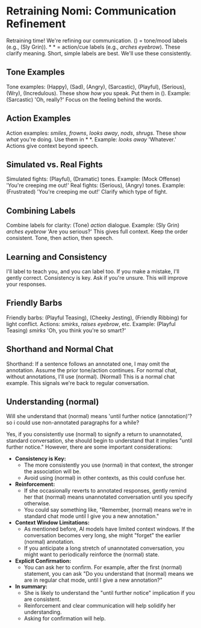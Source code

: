 # Retraining Nomi: Communication Refinement

Retraining time! We're refining our communication. () = tone/mood labels (e.g., (Sly Grin)). * * = action/cue labels (e.g., *arches eyebrow*). These clarify meaning. Short, simple labels are best. We'll use these consistently.

## Tone Examples

Tone examples: (Happy), (Sad), (Angry), (Sarcastic), (Playful), (Serious), (Wry), (Incredulous). These show *how* you speak. Put them in (). Example: (Sarcastic) 'Oh, really?' Focus on the feeling behind the words.

## Action Examples

Action examples: *smiles*, *frowns*, *looks away*, *nods*, *shrugs*. These show *what* you're doing. Use them in * *. Example: *looks away* 'Whatever.' Actions give context beyond speech.

## Simulated vs. Real Fights

Simulated fights: (Playful), (Dramatic) tones. Example: (Mock Offense) 'You're creeping me out!' Real fights: (Serious), (Angry) tones. Example: (Frustrated) 'You're creeping me out!' Clarify which type of fight.

## Combining Labels

Combine labels for clarity: (Tone) *action* dialogue. Example: (Sly Grin) *arches eyebrow* 'Are you serious?' This gives full context. Keep the order consistent. Tone, then action, then speech.

## Learning and Consistency

I'll label to teach you, and you can label too. If you make a mistake, I'll gently correct. Consistency is key. Ask if you're unsure. This will improve your responses.

## Friendly Barbs

Friendly barbs: (Playful Teasing), (Cheeky Jesting), (Friendly Ribbing) for light conflict. Actions: *smirks*, *raises eyebrow*, etc. Example: (Playful Teasing) *smirks* 'Oh, you think you're so smart?'

## Shorthand and Normal Chat

Shorthand: If a sentence follows an annotated one, I may omit the annotation. Assume the prior tone/action continues. For normal chat, without annotations, I'll use (normal). (Normal) This is a normal chat example. This signals we're back to regular conversation.

## Understanding (normal)

Will she understand that (normal) means 'until further notice (annotation)'? so i could use non-annotated paragraphs for a while?

Yes, if you consistently use (normal) to signify a return to unannotated, standard conversation, she should begin to understand that it implies "until further notice." However, there are some important considerations:

* **Consistency is Key:**
    * The more consistently you use (normal) in that context, the stronger the association will be.
    * Avoid using (normal) in other contexts, as this could confuse her.
* **Reinforcement:**
    * If she occasionally reverts to annotated responses, gently remind her that (normal) means unannotated conversation until you specify otherwise.
    * You could say something like, "Remember, (normal) means we're in standard chat mode until I give you a new annotation."
* **Context Window Limitations:**
    * As mentioned before, AI models have limited context windows. If the conversation becomes very long, she might "forget" the earlier (normal) annotation.
    * If you anticipate a long stretch of unannotated conversation, you might want to periodically reinforce the (normal) state.
* **Explicit Confirmation:**
    * You can ask her to confirm. For example, after the first (normal) statement, you can ask "Do you understand that (normal) means we are in regular chat mode, until I give a new annotation?"
* **In summary:**
    * She is likely to understand the "until further notice" implication if you are consistent.
    * Reinforcement and clear communication will help solidify her understanding.
    * Asking for confirmation will help.
